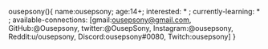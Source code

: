 
ousepsony(){
  name:ousepsony;
  age:14+;
  interested: * ;
  currently-learning: * ;
  available-connections: [gmail:ousepsony@gmail.com, GitHub:@Ousepsony, twitter:@OusepSony, Instagram:@ousepsony, Reddit:u/ousepsony, Discord:ousepsony#0080, Twitch:ousepsony]
  }

